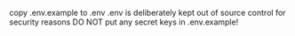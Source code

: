 copy .env.example to .env
.env is deliberately kept out of source control for security reasons
DO NOT put any secret keys in .env.example!
